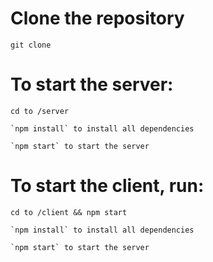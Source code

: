 # Clone the repository

    git clone 

# To start the server:

    cd to /server

    `npm install` to install all dependencies

    `npm start` to start the server

# To start the client, run:

    cd to /client && npm start

    `npm install` to install all dependencies

    `npm start` to start the server

